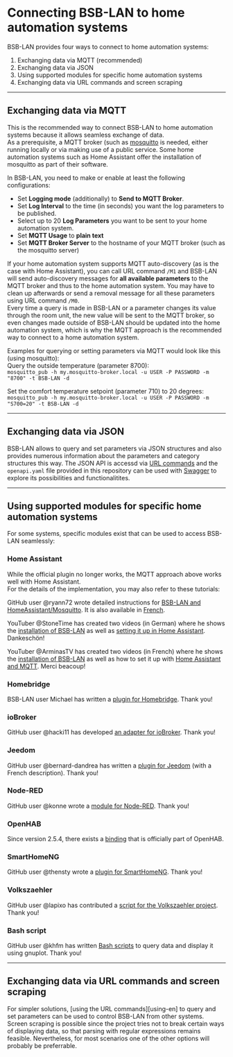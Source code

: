# Connecting BSB-LAN to home automation systems

BSB-LAN provides four ways to connect to home automation systems:  

1. Exchanging data via MQTT (recommended)
1. Exchanging data via JSON
1. Using supported modules for specific home automation systems
1. Exchanging data via URL commands and screen scraping

---
## Exchanging data via MQTT

This is the recommended way to connect BSB-LAN to home automation systems because it allows seamless exchange of data.  
As a prerequisite, a MQTT broker (such as [mosquitto](https://mosquitto.org) is needed, either running locally or via making use of a public service. Some home automation systems such as Home Assistant offer the installation of mosquitto as part of their software.

In BSB-LAN, you need to make or enable at least the following configurations:

- Set **Logging mode** (additionally) to **Send to MQTT Broker**.
- Set **Log Interval** to the time (in seconds) you want the log parameters to be published. 
- Select up to 20 **Log Parameters** you want to be sent to your home automation system.
- Set **MQTT Usage** to **plain text**
- Set **MQTT Broker Server** to the hostname of your MQTT broker (such as the mosquitto server)

If your home automation system supports MQTT auto-discovery (as is the case with Home Assistant), you can call URL command `/M1` and BSB-LAN will send auto-discovery messages for **all available parameters** to the MQTT broker and thus to the home automation system. You may have to clean up afterwards or send a removal message for all these parameters using URL command `/M0`.  
Every time a query is made in BSB-LAN or a parameter changes its value through the room unit, the new value will be sent to the MQTT broker, so even changes made outside of BSB-LAN should be updated into the home automation system, which is why the MQTT approach is the recommended way to connect to a home automation system.

Examples for querying or setting parameters via MQTT would look like this (using mosquitto):  
Query the outside temperature (parameter 8700):  
`mosquitto_pub -h my.mosquitto-broker.local -u USER -P PASSWORD -m "8700" -t BSB-LAN -d`  

Set the comfort temperature setpoint (parameter 710) to 20 degrees:
`mosquitto_pub -h my.mosquitto-broker.local -u USER -P PASSWORD -m "S700=20" -t BSB-LAN -d`  

---

## Exchanging data via JSON

BSB-LAN allows to query and set parameters via JSON structures and also provides numerous information about the parameters and category structures this way. The JSON API is accessd via [URL commands](using.md) and the `openapi.yaml` file provided in this repository can be used with [Swagger](https://editor.swagger.io/?url=https://raw.githubusercontent.com/fredlcore/bsb_lan/master/openapi.yaml) to explore its possibilities and functionalitites.

---
## Using supported modules for specific home automation systems

For some systems, specific modules exist that can be used to access BSB-LAN seamlessly:

### Home Assistant

While the official plugin no longer works, the MQTT approach above works well with Home Assistant.  
For the details of the implementation, you may also refer to these tutorials:

GitHub user @ryann72 wrote detailed instructions for [BSB-LAN and HomeAssistant/Mosquitto](https://github.com/ryann72/Home-assistant-tutoriel/blob/main/BSB-LAN/tutoriel%20BSB-LAN%20English.md). It is also available in [French](https://github.com/ryann72/Home-assistant-tutoriel/blob/main/BSB-LAN/tutoriel%20BSB-LAN.md).

YouTuber @StoneTime has created two videos (in German) where he shows the [installation of BSB-LAN](https://www.youtube.com/watch?v=n-5I-TUzXuk) as well as [setting it up in Home Assistant](https://www.youtube.com/watch?v=R2Q-_flTPvk). Dankeschön!

YouTuber @ArminasTV has created two videos (in French) where he shows the [installation of BSB-LAN](https://www.youtube.com/watch?v=5lNgNYlZ7M0&t=0s) as well as how to set it up with [Home Assistant and MQTT](https://www.youtube.com/watch?v=WtmKPo1xMio&t=411s). Merci beacoup!

### Homebridge

BSB-LAN user Michael has written a [plugin for Homebridge](https://www.npmjs.com/package/@bsblan/homebridge-bsblan-thermostat). Thank you!

### ioBroker

GitHub user @hacki11 has developed [an adapter for ioBroker](https://github.com/hacki11/ioBroker.bsblan). Thank you!

### Jeedom

GitHub user @bernard-dandrea has written a [plugin for Jeedom](https://bernard-dandrea.github.io/jeedom-BSBLAN/fr_FR/) (with a French description). Thank you!

### Node-RED

GitHub user @konne wrote a [module for Node-RED](https://github.com/node-red-contrib/node-red-contrib-bsb-lan). Thank you!

### OpenHAB

Since version 2.5.4, there exists a [binding](https://www.openhab.org/addons/bindings/bsblan/) that is officially part of OpenHAB.

### SmartHomeNG

GitHub user @thensty wrote a [plugin for SmartHomeNG](https://github.com/smarthomeNG/plugins/tree/develop/bsblan). Thank you!

### Volkszaehler

GitHub user @lapixo has contributed a [script for the Volkszaehler project](https://github.com/lapixo/volkszaehler_bsb-lan/tree/main). Thank you!

### Bash script

GitHub user @khfm has written [Bash scripts](https://github.com/khfm/bsb-lan-readout) to query data and display it using gnuplot. Thank you!

---
## Exchanging data via URL commands and screen scraping

For simpler solutions, [using the URL commands][using-en] to query and set parameters can be used to control BSB-LAN from other systems. Screen scraping is possible since the project tries not to break certain ways of displaying data, so that parsing with regular expressions remains feasible. Nevertheless, for most scenarios one of the other options will probably be preferrable.